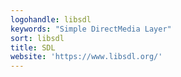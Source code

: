 ```yaml
---
logohandle: libsdl
keywords: "Simple DirectMedia Layer"
sort: libsdl
title: SDL
website: 'https://www.libsdl.org/'
---
```

